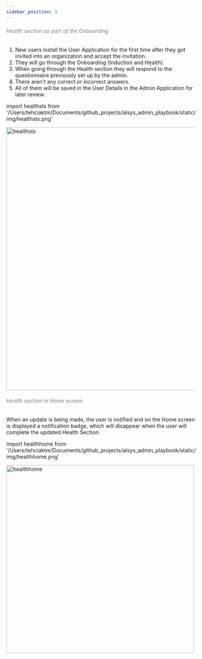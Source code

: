 ```yaml
---
sidebar_position: 5
---
```




<h6><font color="gray">Health section as part of the Onboarding</font></h6>

1. New users install the User Application for the first time after they got invited into an organization and accept the invitation.
2. They will go through the Onboarding (Induction and Health).
3. When going through the Health section they will respond to the questionnaire previously set up by the admin.
4. There aren't any correct or incorrect answers.
5. All of them will be saved in the User Details in the Admin Application for later review.

import healthsts from '/Users/tehciaktm/Documents/github_projects/alsys_admin_playbook/static/img/healthsts.png'

<img src={healthsts} alt="healthsts" width="700"/>

<h6><font color="gray">Health section in Home screen</font></h6>

When an update is being made, the user is notified and on the Home screen is displayed a notification badge, which will disappear when the user will complete the updated Health Section.

import healthhome from '/Users/tehciaktm/Documents/github_projects/alsys_admin_playbook/static/img/healthhome.png'

<img src={healthhome} alt="healthhome" width="500"/>